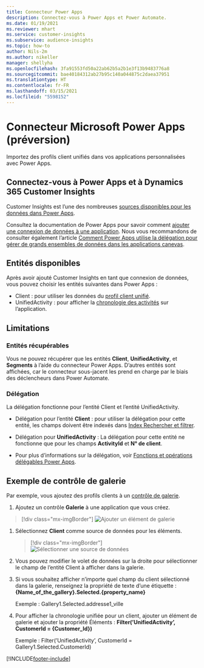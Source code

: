 ```yaml
---
title: Connecteur Power Apps
description: Connectez-vous à Power Apps et Power Automate.
ms.date: 01/19/2021
ms.reviewer: mhart
ms.service: customer-insights
ms.subservice: audience-insights
ms.topic: how-to
author: Nils-2m
ms.author: nikeller
manager: shellyha
ms.openlocfilehash: 3fa91553fd50a22ab62b5a2b1e3f13b9483776a8
ms.sourcegitcommit: bae40184312ab27b95c140a044875c2daea37951
ms.translationtype: HT
ms.contentlocale: fr-FR
ms.lasthandoff: 03/15/2021
ms.locfileid: "5598152"
---
```

# <a name="microsoft-power-apps-connector-preview"></a>Connecteur Microsoft Power Apps (préversion)

Importez des profils client unifiés dans vos applications personnalisées avec Power Apps.

## <a name="connect-power-apps-and-dynamics-365-customer-insights"></a>Connectez-vous à Power Apps et à Dynamics 365 Customer Insights

Customer Insights est l’une des nombreuses [sources disponibles pour les données dans Power Apps](/powerapps/maker/canvas-apps/working-with-data-sources).

Consultez la documentation de Power Apps pour savoir comment [ajouter une connexion de données à une application](/powerapps/maker/canvas-apps/add-data-connection). Nous vous recommandons de consulter également l’article [Comment Power Apps utilise la délégation pour gérer de grands ensembles de données dans les applications canevas](/powerapps/maker/canvas-apps/delegation-overview).

## <a name="available-entities"></a>Entités disponibles

Après avoir ajouté Customer Insights en tant que connexion de données, vous pouvez choisir les entités suivantes dans Power Apps :

- Client : pour utiliser les données du [profil client unifié](customer-profiles.md).
- UnifiedActivity : pour afficher la [chronologie des activités](activities.md) sur l’application.

## <a name="limitations"></a>Limitations

### <a name="retrievable-entities"></a>Entités récupérables

Vous ne pouvez récupérer que les entités **Client**, **UnifiedActivity**, et **Segments** à l’aide du connecteur Power Apps. D’autres entités sont affichées, car le connecteur sous-jacent les prend en charge par le biais des déclencheurs dans Power Automate.  

### <a name="delegation"></a>Délégation

La délégation fonctionne pour l’entité Client et l’entité UnifiedActivity. 

- Délégation pour l’entité **Client** : pour utiliser la délégation pour cette entité, les champs doivent être indexés dans [Index Rechercher et filtrer](search-filter-index.md).  

- Délégation pour **UnifiedActivity** : La délégation pour cette entité ne fonctionne que pour les champs **ActivityId** et **N° de client**.  

- Pour plus d’informations sur la délégation, voir [Fonctions et opérations délégables Power Apps](/connectors/commondataservice/#power-apps-delegable-functions-and-operations-for-the-cds-for-apps). 

## <a name="example-gallery-control"></a>Exemple de contrôle de galerie

Par exemple, vous ajoutez des profils clients à un [contrôle de galerie](/powerapps/maker/canvas-apps/add-gallery).

1. Ajoutez un contrôle **Galerie** à une application que vous créez.

> [!div class="mx-imgBorder"]
> ![Ajouter un élément de galerie](media/connector-powerapps9.png "Ajouter un élément de galerie")

1. Sélectionnez **Client** comme source de données pour les éléments.

    > [!div class="mx-imgBorder"]
    > ![Sélectionner une source de données](media/choose-datasource-powerapps.png "Sélectionner une source de données")

1. Vous pouvez modifier le volet de données sur la droite pour sélectionner le champ de l’entité Client à afficher dans la galerie.

1. Si vous souhaitez afficher n’importe quel champ du client sélectionné dans la galerie, renseignez la propriété de texte d’une étiquette : **{Name_of_the_gallery}.Selected.{property_name}**

    Exemple : Gallery1.Selected.addresse1_ville

1. Pour afficher la chronologie unifiée pour un client, ajouter un élément de galerie et ajouter la propriété Éléments : **Filter(’UnifiedActivity’, CustomerId = {Customer_Id})**

    Exemple : Filter(’UnifiedActivity’, CustomerId = Gallery1.Selected.CustomerId)


[!INCLUDE[footer-include](../includes/footer-banner.md)]